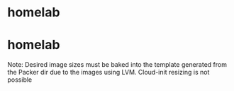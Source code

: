 # homelab
# homelab

Note: Desired image sizes must be baked into the template generated from the Packer dir due to the images using LVM. Cloud-init resizing is not possible
